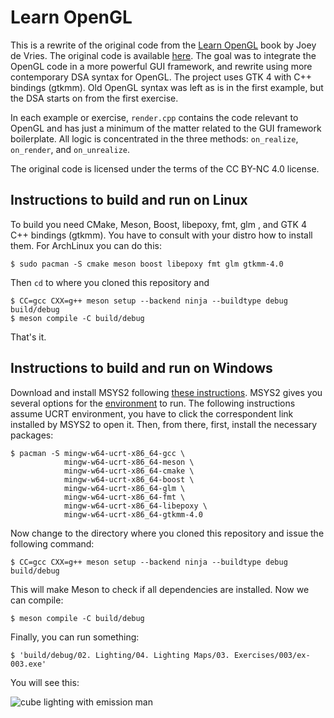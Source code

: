 # Learn OpenGL

This is a rewrite of the original code from the [Learn
OpenGL](https://learnopengl.com) book by Joey de Vries. The original code is
available [here](https://github.com/JoeyDeVries/LearnOpenGL). The goal was to
integrate the OpenGL code in a more powerful GUI framework, and rewrite using
more contemporary DSA syntax for OpenGL. The project uses GTK 4 with C++
bindings (gtkmm). Old OpenGL syntax was left as is in the first example, but
the DSA starts on from the first exercise.

In each example or exercise, `render.cpp` contains the code relevant to OpenGL
and has just a minimum of the matter related to the GUI framework boilerplate.
All logic is concentrated in the three methods: `on_realize`, `on_render`, and
`on_unrealize`.

The original code is licensed under the terms of the CC BY-NC 4.0 license.

## Instructions to build and run on Linux

To build you need CMake, Meson, Boost, libepoxy, fmt, glm , and GTK 4 C++
bindings (gtkmm). You have to consult with your distro how to install them. For
ArchLinux you can do this:
```
$ sudo pacman -S cmake meson boost libepoxy fmt glm gtkmm-4.0
```
Then `cd` to where you cloned this repository and
```
$ CC=gcc CXX=g++ meson setup --backend ninja --buildtype debug build/debug
$ meson compile -C build/debug
```
That's it.

## Instructions to build and run on Windows

Download and install MSYS2 following [these
instructions](https://www.msys2.org/). MSYS2 gives you several options for the
[environment](https://www.msys2.org/docs/environments/) to run. The following
instructions assume UCRT environment, you have to click the correspondent link
installed by MSYS2 to open it. Then, from there, first, install the necessary
packages:
```
$ pacman -S mingw-w64-ucrt-x86_64-gcc \
            mingw-w64-ucrt-x86_64-meson \
            mingw-w64-ucrt-x86_64-cmake \
            mingw-w64-ucrt-x86_64-boost \
            mingw-w64-ucrt-x86_64-glm \
            mingw-w64-ucrt-x86_64-fmt \
            mingw-w64-ucrt-x86_64-libepoxy \
            mingw-w64-ucrt-x86_64-gtkmm-4.0
```
Now change to the directory where you cloned this repository and issue the
following command:
```
$ CC=gcc CXX=g++ meson setup --backend ninja --buildtype debug build/debug
```
This will make Meson to check if all dependencies are installed. Now we can
compile:
```
$ meson compile -C build/debug
```
Finally, you can run something:
```
$ 'build/debug/02. Lighting/04. Lighting Maps/03. Exercises/003/ex-003.exe'
```
You will see this:

![cube lighting with emission man](https://user-images.githubusercontent.com/59517790/209611287-d385d087-27d7-499f-b14d-8cde651a29bc.png)
